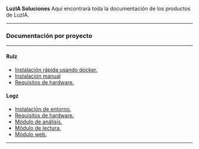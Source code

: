 <p class="lead">
	<strong>LuzIA Soluciones</strong> Aquí encontrará toda la documentación de los productos de LuzIA.
</p>

<hr/>
<h3>Documentación por proyecto</h3>
<hr/>
<div class=row>
<div class="col-sm-4">

#### Rulz

* [Instalación rápida usando docker.](Rulz/Instalación_rápida_con_docker)
* [Instalación manual](Rulz/Instalacion_manual)
* [Requisitos de hardware.](Rulz/Requerimientos_de_hardware)


</div>
<div class="col-sm-4">

#### Logz
* [Instalación de entorno.](Logz/Instalación_de_entorno)
* [Requisitos de hardware.](Logz/Layout_Físico)
* [Módulo de análisis.](Logz/Módulo_de_Análisis)
* [Módulo de lectura.](Logz/Módulo_de_Lectura)
* [Módulo web.](Logz/Módulo_Web)

</div>
<div class="col-sm-4">


</div>
</div>

<div class="clear"></div>
<hr/>

